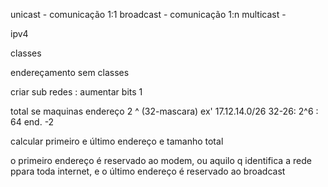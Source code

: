 unicast - comunicação 1:1
broadcast - comunicação 1:n
multicast - 

ipv4

classes

endereçamento sem classes

criar sub redes : aumentar bits 1

total se maquinas endereço 2 ^ (32-mascara)
ex' 17.12.14.0/26
32-26: 2^6 : 64 end. -2

calcular primeiro e último endereço e tamanho total

o primeiro endereço é reservado ao modem, ou aquilo q identifica a rede ppara toda internet, e o último endereço é reservado ao broadcast